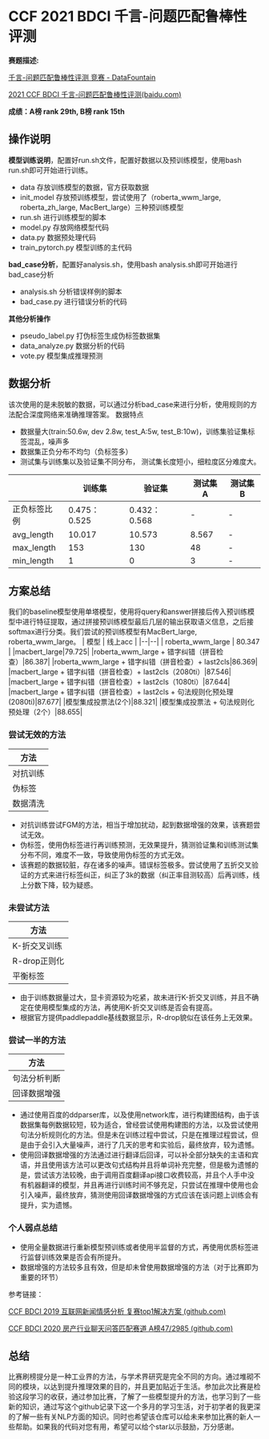 # CCF 2021 BDCI 千言-问题匹配鲁棒性评测

**赛题描述:**

[千言-问题匹配鲁棒性评测 竞赛 - DataFountain](https://www.datafountain.cn/competitions/516)

[2021 CCF BDCI 千言-问题匹配鲁棒性评测(baidu.com)](https://aistudio.baidu.com/aistudio/competition/detail/116/0/introduction)

**成绩：A榜 rank 29th, B榜 rank 15th**

操作说明
----
**模型训练说明**，配置好run.sh文件，配置好数据以及预训练模型，使用bash run.sh即可开始进行训练。

- data	存放训练模型的数据，官方获取数据
- init_model	存放预训练模型，尝试使用了（roberta_wwm_large, roberta_zh_large, MacBert_large）三种预训练模型
- run.sh	进行训练模型的脚本
- model.py	存放网络模型代码
- data.py	数据预处理代码
- train_pytorch.py	模型训练的主代码

**bad_case分析**，配置好analysis.sh，使用bash analysis.sh即可开始进行bad_case分析

- analysis.sh	分析错误样例的脚本
- bad_case.py	进行错误分析的代码

**其他分析操作**

- pseudo_label.py	打伪标签生成伪标签数据集
- data_analyze.py	数据分析的代码
- vote.py	模型集成推理预测

数据分析
----
该次使用的是未脱敏的数据，可以通过分析bad_case来进行分析，使用规则的方法配合深度网络来准确推理答案。
数据特点
- 数据量大(train:50.6w, dev 2.8w, test_A:5w, test_B:10w)，训练集验证集标签混乱，噪声多
- 数据集正负分布不均匀（负标签多）
- 测试集与训练集以及验证集不同分布， 测试集长度短小，细粒度区分难度大。

||训练集|验证集|测试集A|测试集B|
|--------|--------|--------|--------|--------|
|正负标签比例|0.475：0.525|0.432：0.568|-|-|
|avg_length|10.017|10.573|8.567|-|
|max_length|153|130|48|-|
|min_length|1|0|3|-|

方案总结
----
我们的baseline模型使用单塔模型，使用将query和answer拼接后传入预训练模型中进行特征提取，通过拼接预训练模型最后几层的输出获取语义信息，之后接softmax进行分类。我们尝试的预训练模型有MacBert_large, roberta_wwm_large。
| 模型 | 线上acc |
|--|--|
| roberta_wwm_large | 80.347 |
|macbert_large|79.725|
|roberta_wwm_large + 错字纠错（拼音检查）|86.387|
|roberta_wwm_large + 错字纠错（拼音检查）+ last2cls|86.369|
|macbert_large + 错字纠错（拼音检查）+ last2cls（2080ti）|87.546|
|macbert_large + 错字纠错（拼音检查）+ last2cls（1080ti）|87.644|
|macbert_large + 错字纠错（拼音检查）+ last2cls + 句法规则化预处理(2080ti)|87.677|
|模型集成投票法(2个)|88.321|
|模型集成投票法 + 句法规则化预处理（2个）|88.655|

### 尝试无效的方法

| 方法 | 
|--|
| 对抗训练 |
| 伪标签 |
| 数据清洗|

- 对抗训练尝试FGM的方法，相当于增加扰动，起到数据增强的效果，该赛题尝试无效。
- 伪标签，使用伪标签进行再训练预测，无效果提升，猜测验证集和训练测试集分布不同，难度不一致，导致使用伪标签的方式无效。
- 该赛题的数据较脏，存在诸多的噪声。错误标签极多。尝试使用了五折交叉验证的方式来进行标签纠正，纠正了3k的数据（纠正率目测较高）后再训练，线上分数下降，较为疑惑。

### 未尝试方法

| 方法|
|----|
|K-折交叉训练|
|R-drop正则化|
|平衡标签|

- 由于训练数据量过大，显卡资源较为吃紧，故未进行K-折交叉训练，并且不确定在使用模型集成的方法，再使用K-折交叉训练是否会有提高。
- 根据官方提供paddlepaddle基线数据显示，R-drop貌似在该任务上无效果。

### 尝试一半的方法

| 方法|
|----|
|句法分析判断|
|回译数据增强|

- 通过使用百度的ddparser库，以及使用network库，进行构建图结构，由于该数据集每例数据较短，较为适合，曾经尝试使用构建图的方法，以及尝试使用句法分析规则化的方法。但是未在训练过程中尝试，只是在推理过程尝试，但是由于会引入大量噪声，进行了几天的思考和实验后，最终放弃，较为遗憾。
- 使用回译数据增强的方法通过进行翻译后回译，可以补全部分缺失的主语和宾语，并且使用该方法可以更改句式结构并且将单词补充完整，但是极为遗憾的是，尝试该方法较晚，由于调用百度翻译api接口收费较高，并且个人手中没有机器翻译的模型，并且再进行训练时间不够充足，只尝试在推理中使用也会引入噪声，最终放弃，猜测使用回译数据增强的方式应该在该问题上训练会有提升，实为遗憾。

### 个人弱点总结

- 使用全量数据进行重新模型预训练或者使用半监督的方式，再使用优质标签进行监督训练效果是否会有所提升。
- 数据增强的方法较多且有效，但是却未曾使用数据增强的方法（对于比赛即为重要的环节）

参考链接：

[CCF BDCI 2019 互联网新闻情感分析 复赛top1解决方案 (github.com)](https://github.com/cxy229/BDCI2019-SENTIMENT-CLASSIFICATION)

[CCF BDCI 2020 房产行业聊天问答匹配赛道 A榜47/2985 (github.com)](https://github.com/chenjiashuo123/CCF_2020_BEIKE)

总结
----
比赛刷榜提分是一种工业界的方法，与学术界研究是完全不同的方向。通过堆砌不同的模块，以达到提升推理效果的目的，并且更加贴近于生活。参加此次比赛是检验这段学习的收获，通过参加比赛，了解了一些模型提升的方法，也学习到了一些新的知识，通过写这个github记录下这一个多月的学习生活，对于初学者的我更深的了解一些有关NLP方面的知识。同时也希望该仓库可以给未来参加比赛的新人一些帮助。如果我的代码对您有用，希望可以给个star以示鼓励，万分感谢。
